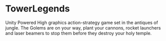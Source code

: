 # TowerLegends
Unity Powered High graphics action-strategy game set in the antiques of jungle. The Golems are on your way, plant your cannons, rocket launchers and laser beamers to stop them before they destroy your holy temple.
